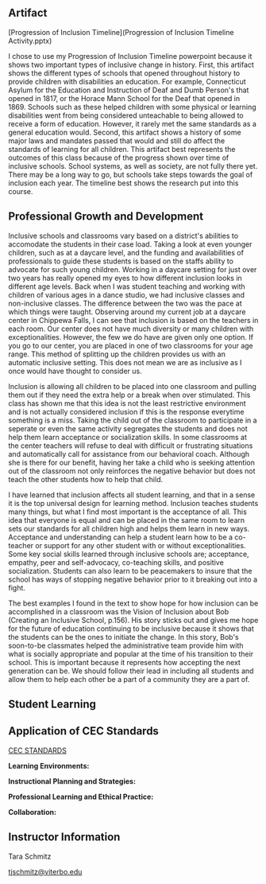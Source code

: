 ## Artifact

[Progression of Inclusion Timeline](Progression of Inclusion Timeline Activity.pptx) 

I chose to use my Progression of Inclusion Timeline powerpoint because it shows two important types of inclusive change in history. First, this artifact shows the different types of schools that opened throughout history to provide children with disabilities an education. For example, Connecticut Asylum for the Education and Instruction of Deaf and Dumb Person's that opened in 1817, or the Horace Mann School for the Deaf that opened in 1869. Schools such as these helped children with some physical or learning disabilities went from being considered unteachable to being allowed to receive a form of education. However, it rarely met the same standards as a general education would. Second, this artifact shows a history of some major laws and mandates passed that would and still do affect the standards of learning for all children. This artifact best represents the outcomes of this class because of the progress shown over time of inclusive schools. School systems, as well as society, are not fully there yet. There may be a long way to go, but schools take steps towards the goal of inclusion each year. The timeline best shows the research put into this course. 

## Professional Growth and Development

Inclusive schools and classrooms vary based on a district's abilities to accomodate the students in their case load. Taking a look at even younger children, such as at a daycare level, and the funding and availabilities of professionals to guide these students is based on the staffs ability to advocate for such young children. Working in a daycare setting for just over two years has really opened my eyes to how different inclusion looks in different age levels. Back when I was student teaching and working with children of various ages in a dance studio, we had inclusive classes and non-inclusive classes. The difference between the two was the pace at which things were taught. Observing around my current job at a daycare center in Chippewa Falls, I can see that inclusion is based on the teachers in each room. Our center does not have much diversity or many children with exceptionalities. However, the few we do have are given only one option. If you go to our center, you are placed in one of two classrooms for your age range. This method of splitting up the children provides us with an automatic inclusive setting. This does not mean we are as inclusive as I once would have thought to consider us. 

Inclusion is allowing all children to be placed into one classroom and pulling them out if they need the extra help or a break when over stimulated. This class has shown me that this idea is not the least restrictive environment and is not actually considered inclusion if this is the response everytime something is a miss. Taking the child out of the classroom to participate in a seperate or even the same activity segregates the students and does not help them learn acceptance or socialization skills. In some classrooms at the center teachers will refuse to deal with difficult or frustrating situations and automatically call for assistance from our behavioral coach. Although she is there for our benefit, having her take a child who is seeking attention out of the classroom not only reinforces the negative behavior but does not teach the other students how to help that child. 

I have learned that inclusion affects all student learning, and that in a sense it is the top universal design for learning method. Inclusion teaches students many things, but what I find most important is the acceptance of all. This idea that everyone is equal and can be placed in the same room to learn sets our standards for all children high and helps them learn in new ways. Acceptance and understanding can help a student learn how to be a co-teacher or support for any other student with or without exceptionalities. Some key social skills learned through inclusive schools are; acceptance, empathy, peer and self-advocacy, co-teaching skills, and positive socialization. Students can also learn to be peacemakers to insure that the school has ways of stopping negative behavior prior to it breaking out into a fight. 

The best examples I found in the text to show hope for how inclusion can be accomplished in a classroom was the Vision of Inclusion about Bob (Creating an Inclusive School, p.156). His story sticks out and gives me hope for the future of education continuing to be inclusive because it shows that the students can be the ones to initiate the change. In this story, Bob's soon-to-be classmates helped the administrative team provide him with what is socially appropriate and popular at the time of his transition to their school. This is important because it represents how accepting the next generation can be. We should follow their lead in including all students and allow them to help each other be a part of a community they are a part of. 

## Student Learning

## Application of CEC Standards

[CEC STANDARDS](standards.md)

**Learning Environments:**

**Instructional Planning and Strategies:**

**Professional Learning and Ethical Practice:**

**Collaboration:**

## Instructor Information

Tara Schmitz

[tjschmitz@viterbo.edu](tjschmitz@viterbo.edu)
